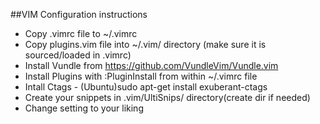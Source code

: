 ##VIM Configuration instructions
- Copy .vimrc file to ~/.vimrc
- Copy plugins.vim file into ~/.vim/ directory (make sure it is sourced/loaded in .vimrc)
- Install Vundle from https://github.com/VundleVim/Vundle.vim
- Install Plugins with :PluginInstall from within ~/.vimrc file 
- Intall Ctags - (Ubuntu)sudo apt-get install exuberant-ctags
- Create your snippets in .vim/UltiSnips/ directory(create dir if needed)
- Change setting to your liking 
